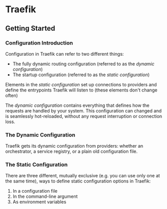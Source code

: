 # Traefik

## Getting Started

### Configuration Introduction

Configuration in Traefik can refer to two different things:

- The fully dynamic routing configuration (referred to as the *dynamic configuration*)
- The startup configuration (referred to as the *static configuration*)

Elements in the *static configuration* set up connections to providers and define the entrypoints Traefik will listen to (these elements don't change often)

The *dynamic configuration* contains everything that defines how the requests are handled by your system. This configuration can changed and is seamlessly hot-reloaded, without any request interruption or connection loss.

### The Dynamic Configuration 

Traefik gets its dynamic configuration from providers: whether an orchestrator, a service registry, or a plain old configuration file.

### The Static Configuration

There are three different, mutually exclusive (e.g. you can use only one at the same time), ways to define static configuration options in Traefik:

1. In a configuration file
2. In the command-line argument
3. As environment variables

